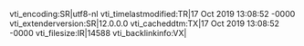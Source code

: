 vti_encoding:SR|utf8-nl
vti_timelastmodified:TR|17 Oct 2019 13:08:52 -0000
vti_extenderversion:SR|12.0.0.0
vti_cacheddtm:TX|17 Oct 2019 13:08:52 -0000
vti_filesize:IR|14588
vti_backlinkinfo:VX|
